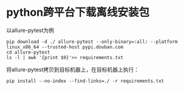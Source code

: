 # python跨平台下载离线安装包

以allure-pytest为例

```shell
pip download -d ./ allure-pytest --only-binary=:all: --platform linux_x86_64 --trusted-host pypi.douban.com
cd allure-pytest
ls -l | awk '{print $9}'>> requirements.txt
```

将allure-pytest拷贝到目标机器上，在目标机器上执行：

```shell
pip install --no-index --find-links=./ -r requirements.txt
```